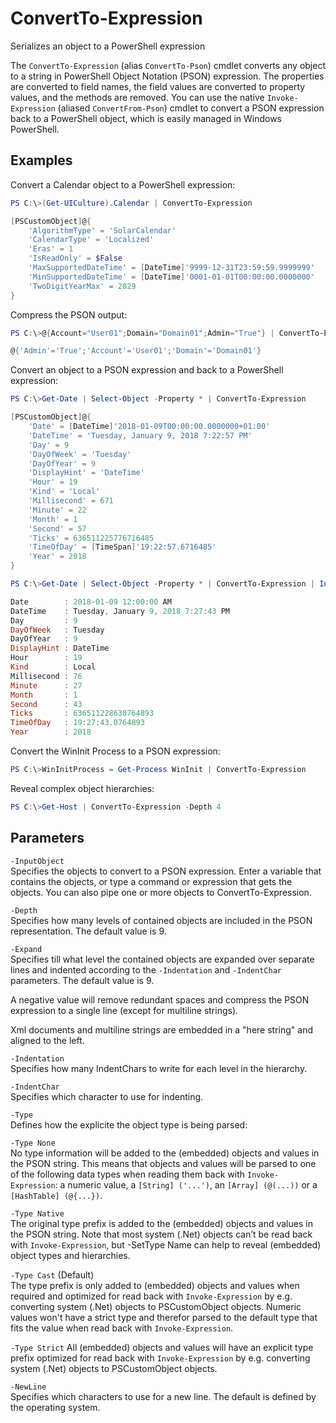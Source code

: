 # ConvertTo-Expression
Serializes an object to a PowerShell expression

The `ConvertTo-Expression` (alias `ConvertTo-Pson`) cmdlet converts any object to a
string in PowerShell Object Notation (PSON) expression. The properties are converted
to field names, the field values are converted to property values, and the methods
are removed. You can  use the native `Invoke-Expression` (aliased `ConvertFrom-Pson`)
cmdlet to convert a PSON expression back to a PowerShell object, which is easily
managed in Windows PowerShell.

## Examples

Convert a Calendar object to a PowerShell expression:

```powershell
PS C:\>(Get-UICulture).Calendar | ConvertTo-Expression

[PSCustomObject]@{
	'AlgorithmType' = 'SolarCalendar'
	'CalendarType' = 'Localized'
	'Eras' = 1
	'IsReadOnly' = $False
	'MaxSupportedDateTime' = [DateTime]'9999-12-31T23:59:59.9999999'
	'MinSupportedDateTime' = [DateTime]'0001-01-01T00:00:00.0000000'
	'TwoDigitYearMax' = 2029
}
```
Compress the PSON output:

```powershell
PS C:\>@{Account="User01";Domain="Domain01";Admin="True"} | ConvertTo-Expression -Expand -1	

@{'Admin'='True';'Account'='User01';'Domain'='Domain01'}
```

Convert an object to a PSON expression and back to a PowerShell expression:

```powershell
PS C:\>Get-Date | Select-Object -Property * | ConvertTo-Expression

[PSCustomObject]@{
	'Date' = [DateTime]'2018-01-09T00:00:00.0000000+01:00'
	'DateTime' = 'Tuesday, January 9, 2018 7:22:57 PM'
	'Day' = 9
	'DayOfWeek' = 'Tuesday'
	'DayOfYear' = 9
	'DisplayHint' = 'DateTime'
	'Hour' = 19
	'Kind' = 'Local'
	'Millisecond' = 671
	'Minute' = 22
	'Month' = 1
	'Second' = 57
	'Ticks' = 636511225776716485
	'TimeOfDay' = [TimeSpan]'19:22:57.6716485'
	'Year' = 2018
}

PS C:\>Get-Date | Select-Object -Property * | ConvertTo-Expression | Invoke-Expression

Date        : 2018-01-09 12:00:00 AM
DateTime    : Tuesday, January 9, 2018 7:27:43 PM
Day         : 9
DayOfWeek   : Tuesday
DayOfYear   : 9
DisplayHint : DateTime
Hour        : 19
Kind        : Local
Millisecond : 76
Minute      : 27
Month       : 1
Second      : 43
Ticks       : 636511228630764893
TimeOfDay   : 19:27:43.0764893
Year        : 2018
```

Convert the WinInit Process to a PSON expression:

```powershell
PS C:\>WinInitProcess = Get-Process WinInit | ConvertTo-Expression
```
Reveal complex object hierarchies:

```powershell
PS C:\>Get-Host | ConvertTo-Expression -Depth 4
```

## Parameters 

`-InputObject`  
Specifies the objects to convert to a PSON expression. Enter a variable that
contains the objects, or type a command or expression that gets the objects.
You can also pipe one or more objects to ConvertTo-Expression.

`-Depth`  
Specifies how many levels of contained objects are included in the PSON
representation. The default value is 9.

`-Expand`  
Specifies till what level the contained objects are expanded over separate lines
and indented according to the `-Indentation` and `-IndentChar` parameters.
The default value is 9.

A negative value will remove redundant spaces and compress the PSON expression to
a single line (except for multiline strings).

Xml documents and multiline strings are embedded in a "here string" and aligned
to the left.

`-Indentation`  
Specifies how many IndentChars to write for each level in the hierarchy.

`-IndentChar`  
Specifies which character to use for indenting.

`-Type`  
Defines how the explicite the object type is being parsed:

`-Type None`  
No type information will be added to the (embedded) objects and values in
the PSON string. This means that objects and values will be parsed to one
of the following data types when reading them back with `Invoke-Expression`:
a numeric value, a `[String] ('...')`, an `[Array] (@(...))` or a
`[HashTable] (@{...})`.

`-Type Native`  
The original type prefix is added to the (embedded) objects and values in
the PSON string. Note that most system (.Net) objects can’t be read back
with `Invoke-Expression`, but -SetType Name can help to reveal (embedded)
object types and hierarchies.

`-Type Cast` (Default)  
The type prefix is only added to (embedded) objects and values when required
and optimized for read back with `Invoke-Expression` by e.g. converting system
(.Net) objects to PSCustomObject objects. Numeric values won't have a strict
type and therefor parsed to the default type that fits the value when read
back with `Invoke-Expression`.

`-Type Strict`
All (embedded) objects and values will have an explicit type prefix optimized
for read back with `Invoke-Expression` by e.g. converting system (.Net)
objects to PSCustomObject objects.

`-NewLine`  
Specifies which characters to use for a new line. The default is defined by
the operating system.
